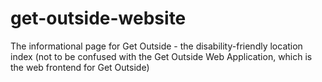 # get-outside-website
The informational page for Get Outside - the disability-friendly location index (not to be confused with the Get Outside Web Application, which is the web frontend for Get Outside)
